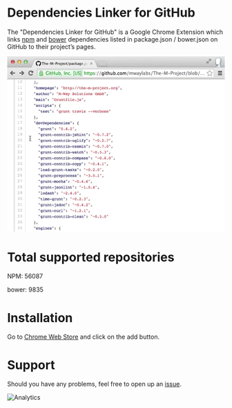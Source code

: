 # Dependencies Linker for GitHub

The "Dependencies Linker for GitHub" is a Google Chrome Extension which links [npm](http://npmjs.org) and [bower](http://bower.io) dependencies listed in package.json / bower.json on GitHub to their project’s pages.

![a](showcase.gif)

# Total supported repositories

NPM: 56087

bower: 9835

# Installation

Go to [Chrome Web Store](https://chrome.google.com/webstore/detail/dependencies-linker-for-g/jlmafbaeoofdegohdhinkhilhclaklkp) and click on the add button.

# Support
Should you have any problems, feel free to open up an [issue](https://github.com/stefanbuck/github-linker/issues).


![Analytics](https://ga-beacon.appspot.com/UA-40473036-5/github-linker/readme?pixel)
